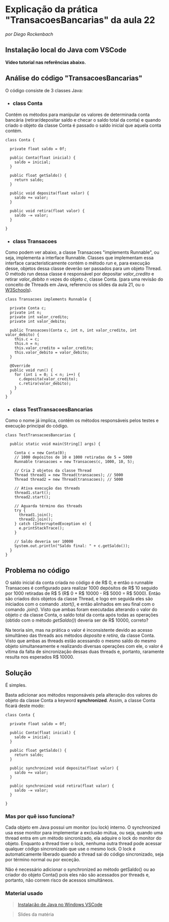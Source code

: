 # Explicação da prática "TransacoesBancarias" da aula 22
_por Diego Rockenbach_
## Instalação local do Java com VSCode
**Vídeo tutorial nas referências abaixo.**
## Análise do código "TransacoesBancarias"
O código consiste de 3 classes Java:

- ### class Conta
Contém os métodos para manipular os valores de determinada conta bancária (retirar/depositar saldo e checar o saldo total da conta) e quando criado o objeto da classe Conta é passado o saldo inicial que aquela conta contém.
```
class Conta {

  private float saldo = 0f;

  public Conta(float inicial) {
    saldo = inicial;
  }

  public float getSaldo() {
    return saldo;
  }

  public void deposita(float valor) {
    saldo += valor;
  }

  public void retira(float valor) {
    saldo -= valor;
  }

}
```

- ### class Transacoes
Como podem ver abaixo, a classe Transacoes "implements Runnable", ou seja, implementa a interface Runnable. Classes que implementam essa interface caracteristicamente contém o método *run* e, para execução desse, objetos dessa classe deverão ser passados para um objeto Thread. O método run dessa classe é responsável por depositar *valor_credito* e retirar *valor_debito* *n* vezes do objeto *c*, classe Conta. (para uma revisão do conceito de Threads em Java, referencio os slides da aula 21, ou o [W3Schools](https://www.w3schools.com/java/java_threads.asp)).
```
class Transacoes implements Runnable {

  private Conta c;
  private int n;
  private int valor_credito;
  private int valor_debito;

  public Transacoes(Conta c, int n, int valor_credito, int valor_debito) {
    this.c = c;
    this.n = n;
    this.valor_credito = valor_credito;
    this.valor_debito = valor_debito;
  }

  @Override
  public void run() {
    for (int i = 0; i < n; i++) {
      c.deposita(valor_credito);
      c.retira(valor_debito);
    }
  }
}
```

- ### class TestTransacoesBancarias
Como o nome já implica, contém os métodos responsáveis pelos testes e execução principal do código.
```
class TestTransacoesBancarias {

  public static void main(String[] args) {
  
    Conta c = new Conta(0);
    // 1000 depósitos de 10 e 1000 retiradas de 5 = 5000
    Runnable transacoes = new Transacoes(c, 1000, 10, 5);
    
    // Cria 2 objetos da classe Thread
    Thread thread1 = new Thread(transacoes); // 5000
    Thread thread2 = new Thread(transacoes); // 5000

    // Ativa execução das threads
    thread1.start();
    thread2.start();

    // Aguarda término das threads
    try {
      thread1.join();
      thread2.join();
    } catch (InterruptedException e) {
      e.printStackTrace();
    }

    // Saldo deveria ser 10000
    System.out.println("Saldo final: " + c.getSaldo());
  }
}
```

## Problema no código
O saldo inicial da conta criada no código é de R$ 0, e então o runnable Transacoes é configurado para realizar 1000 depósitos de R$ 10 seguido por 1000 retiradas de R$ 5 (R$ 0 + R$ 10000 - R$ 5000 = R$ 5000). Então são criados dois objetos da classe Thread, e logo em seguida eles são iniciados com o comando *.start()*, e então alinhados em seu final com o comando *.join()*. Visto que ambas foram executadas alterando o valor do objeto *c* da classe Conta, o saldo total da conta após todas as operações (obtido com o método *getSaldo()*) deveria ser de R$ 10000, correto?

Na teoria sim, mas na prática o valor é inconsistente devido ao acesso simultâneo das threads aos métodos *deposita* e *retira*, da classe Conta. Visto que ambas as threads estão acessando o mesmo saldo do mesmo objeto simultaneamente e realizando diversas operações com ele, o valor é vítima da falta de sincronização dessas duas threads e, portanto, raramente resulta nos esperados R$ 10000.

## Solução
É simples.

Basta adicionar aos métodos responsáveis pela alteração dos valores do objeto da classe Conta a keyword **synchronized**. Assim, a classe Conta ficará deste modo:

```
class Conta {

  private float saldo = 0f;

  public Conta(float inicial) {
    saldo = inicial;
  }

  public float getSaldo() {
    return saldo;
  }

  public synchronized void deposita(float valor) {
    saldo += valor;
  }

  public synchronized void retira(float valor) {
    saldo -= valor;
  }

}
```
### Mas por quê isso funciona?

Cada objeto em Java possui um monitor (ou lock) interno. O synchronized usa esse monitor para implementar a exclusão mútua, ou seja, quando uma thread entra em um método sincronizado, ela adquire o lock do monitor do objeto. Enquanto a thread tiver o lock, nenhuma outra thread pode acessar qualquer código sincronizado que use o mesmo lock. O lock é automaticamente liberado quando a thread sai do código sincronizado, seja por término normal ou por exceção.

Não é necessário adicionar o synchronized ao método getSaldo() ou ao criador do objeto Conta() pois eles não são acessados por threads e, portanto, não correm risco de acessos simultâneos.



### Material usado

> [Instalação de Java no Windows VSCode](https://www.youtube.com/watch?v=fbyobdxDQno)

> Slides da matéria
